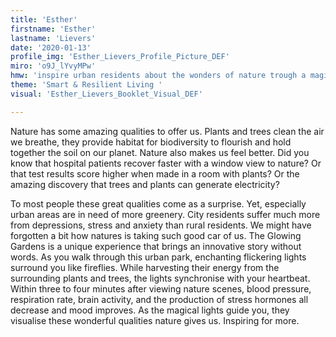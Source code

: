 ```yaml
---
title: 'Esther'
firstname: 'Esther'
lastname: 'Lievers'
date: '2020-01-13'
profile_img: 'Esther_Lievers_Profile_Picture_DEF'
miro: 'o9J_lYvyMPw'
hmw: 'inspire urban residents about the wonders of nature trough a magical experience while improving their wellbeing?'
theme: 'Smart & Resilient Living '
visual: 'Esther_Lievers_Booklet_Visual_DEF'

---
```


Nature has some amazing qualities to offer us. Plants and trees clean the air we breathe, they provide habitat for biodiversity to flourish and hold together the soil on our planet. Nature also makes us feel better. Did you know that hospital patients recover faster with a window view to nature? Or that test  results score higher when made in a room with plants? Or the  amazing discovery that trees and plants can generate electricity? 

To most people these great qualities come as a surprise. Yet, especially urban areas are in need of more greenery. City  residents suffer much more from depressions, stress and anxiety  than rural residents. We might have forgotten a bit how natures is taking such good car of us. The Glowing Gardens is a unique  experience that brings an innovative story without words. As    you walk through this urban park, enchanting flickering lights  surround you like fireflies. While harvesting their energy from the surrounding plants  and  trees,  the  lights synchronise with your heartbeat. Within three to four minutes after viewing  nature scenes, blood pressure, respiration rate, brain activity, and the production of stress hormones all decrease and mood  improves. As the magical lights guide you, they visualise these wonderful qualities nature gives us. Inspiring for more. 

